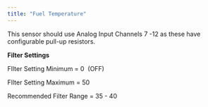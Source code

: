 ```yaml
---
title: "Fuel Temperature"
---
```


This sensor should use Analog Input Channels 7 -12 as these have configurable pull-up resistors.


**Filter Settings**


FIlter Setting Minimum = 0&nbsp; (OFF)

FIlter Setting Maximum = 50&nbsp;

Recommended Filter Range = 35 - 40
